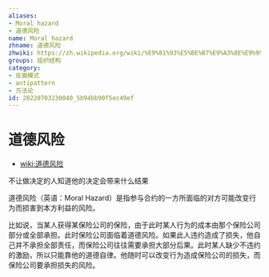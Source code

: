 ```yaml
---
aliases:
- Moral hazard
- 道德风险
name: Moral hazard
zhname: 道德风险
zhwiki: https://zh.wikipedia.org/wiki/%E9%81%93%E5%BE%B7%E9%A3%8E%E9%99%A9
groups: 组织结构
category:
- 反面模式
- antipattern
- 方法论
id: 20220703230040_5b94bb90f5ec49ef
---
```


# 道德风险

* [wiki:道德风险](https://zh.wikipedia.org/wiki/%E9%81%93%E5%BE%B7%E9%A3%8E%E9%99%A9)

不让做决定的人知道他的决定会带来什么结果

道德风险（英语：Moral Hazard）是指参与合约的一方所面临的对方可能改变行为而损害到本方利益的风险。

比如说，当某人获得某保险公司的保险，由于此时某人行为的成本由那个保险公司部分或全部承担。此时保险公司面临着道德风险。如果此人违约造成了损失，他自己并不承担全部责任，而保险公司往往需要承担大部分后果。此时某人缺少不违约的激励，所以只能靠他的道德自律。他随时可以改变行为造成保险公司的损失，而保险公司要承担损失的风险。
